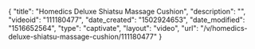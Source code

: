 {
    "title": "Homedics Deluxe Shiatsu Massage Cushion",
    "description": "",
    "videoid": "111180477",
    "date_created": "1502924653",
    "date_modified": "1516652564",
    "type": "captivate",
    "layout": "video",
    "url": "\/v\/homedics-deluxe-shiatsu-massage-cushion\/111180477"
}